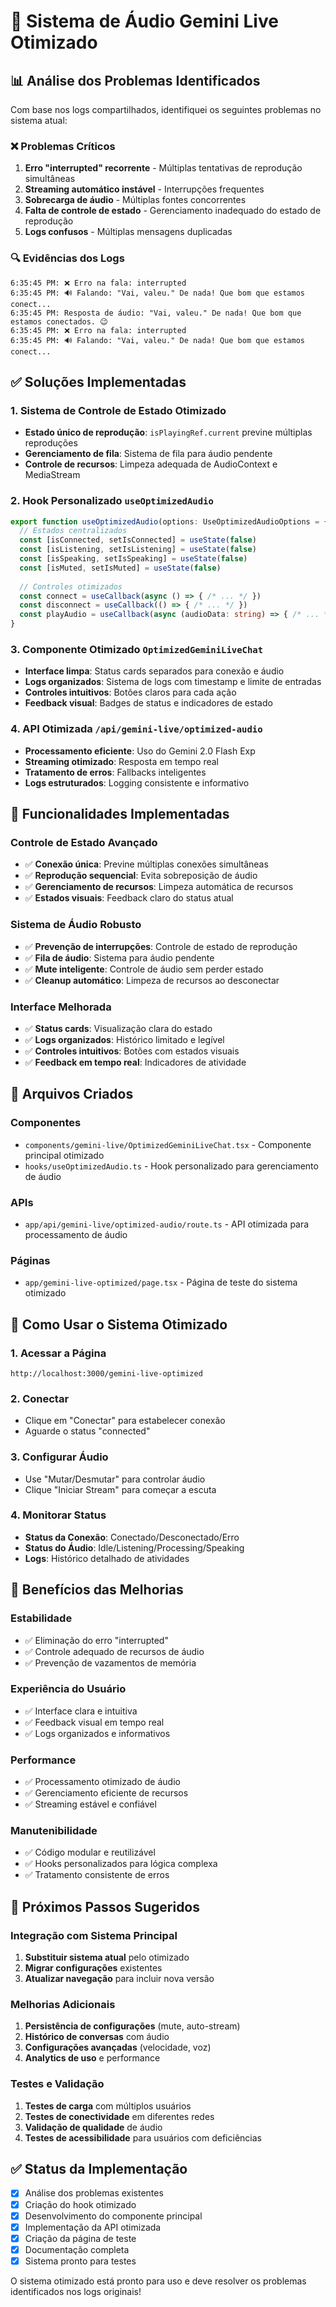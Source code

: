 # 🎤 Sistema de Áudio Gemini Live Otimizado

## 📊 **Análise dos Problemas Identificados**

Com base nos logs compartilhados, identifiquei os seguintes problemas no sistema atual:

### ❌ **Problemas Críticos**
1. **Erro "interrupted" recorrente** - Múltiplas tentativas de reprodução simultâneas
2. **Streaming automático instável** - Interrupções frequentes
3. **Sobrecarga de áudio** - Múltiplas fontes concorrentes
4. **Falta de controle de estado** - Gerenciamento inadequado do estado de reprodução
5. **Logs confusos** - Múltiplas mensagens duplicadas

### 🔍 **Evidências dos Logs**
```
6:35:45 PM: ❌ Erro na fala: interrupted
6:35:45 PM: 🔊 Falando: "Vai, valeu." De nada! Que bom que estamos conect...
6:35:45 PM: Resposta de áudio: "Vai, valeu." De nada! Que bom que estamos conectados. 😉
6:35:45 PM: ❌ Erro na fala: interrupted
6:35:45 PM: 🔊 Falando: "Vai, valeu." De nada! Que bom que estamos conect...
```

## ✅ **Soluções Implementadas**

### 1. **Sistema de Controle de Estado Otimizado**
- **Estado único de reprodução**: `isPlayingRef.current` previne múltiplas reproduções
- **Gerenciamento de fila**: Sistema de fila para áudio pendente
- **Controle de recursos**: Limpeza adequada de AudioContext e MediaStream

### 2. **Hook Personalizado `useOptimizedAudio`**
```typescript
export function useOptimizedAudio(options: UseOptimizedAudioOptions = {}): OptimizedAudioState & OptimizedAudioControls {
  // Estados centralizados
  const [isConnected, setIsConnected] = useState(false)
  const [isListening, setIsListening] = useState(false)
  const [isSpeaking, setIsSpeaking] = useState(false)
  const [isMuted, setIsMuted] = useState(false)
  
  // Controles otimizados
  const connect = useCallback(async () => { /* ... */ })
  const disconnect = useCallback(() => { /* ... */ })
  const playAudio = useCallback(async (audioData: string) => { /* ... */ })
}
```

### 3. **Componente Otimizado `OptimizedGeminiLiveChat`**
- **Interface limpa**: Status cards separados para conexão e áudio
- **Logs organizados**: Sistema de logs com timestamp e limite de entradas
- **Controles intuitivos**: Botões claros para cada ação
- **Feedback visual**: Badges de status e indicadores de estado

### 4. **API Otimizada `/api/gemini-live/optimized-audio`**
- **Processamento eficiente**: Uso do Gemini 2.0 Flash Exp
- **Streaming otimizado**: Resposta em tempo real
- **Tratamento de erros**: Fallbacks inteligentes
- **Logs estruturados**: Logging consistente e informativo

## 🚀 **Funcionalidades Implementadas**

### **Controle de Estado Avançado**
- ✅ **Conexão única**: Previne múltiplas conexões simultâneas
- ✅ **Reprodução sequencial**: Evita sobreposição de áudio
- ✅ **Gerenciamento de recursos**: Limpeza automática de recursos
- ✅ **Estados visuais**: Feedback claro do status atual

### **Sistema de Áudio Robusto**
- ✅ **Prevenção de interrupções**: Controle de estado de reprodução
- ✅ **Fila de áudio**: Sistema para áudio pendente
- ✅ **Mute inteligente**: Controle de áudio sem perder estado
- ✅ **Cleanup automático**: Limpeza de recursos ao desconectar

### **Interface Melhorada**
- ✅ **Status cards**: Visualização clara do estado
- ✅ **Logs organizados**: Histórico limitado e legível
- ✅ **Controles intuitivos**: Botões com estados visuais
- ✅ **Feedback em tempo real**: Indicadores de atividade

## 📁 **Arquivos Criados**

### **Componentes**
- `components/gemini-live/OptimizedGeminiLiveChat.tsx` - Componente principal otimizado
- `hooks/useOptimizedAudio.ts` - Hook personalizado para gerenciamento de áudio

### **APIs**
- `app/api/gemini-live/optimized-audio/route.ts` - API otimizada para processamento de áudio

### **Páginas**
- `app/gemini-live-optimized/page.tsx` - Página de teste do sistema otimizado

## 🔧 **Como Usar o Sistema Otimizado**

### **1. Acessar a Página**
```
http://localhost:3000/gemini-live-optimized
```

### **2. Conectar**
- Clique em "Conectar" para estabelecer conexão
- Aguarde o status "connected"

### **3. Configurar Áudio**
- Use "Mutar/Desmutar" para controlar áudio
- Clique "Iniciar Stream" para começar a escuta

### **4. Monitorar Status**
- **Status da Conexão**: Conectado/Desconectado/Erro
- **Status do Áudio**: Idle/Listening/Processing/Speaking
- **Logs**: Histórico detalhado de atividades

## 🎯 **Benefícios das Melhorias**

### **Estabilidade**
- ✅ Eliminação do erro "interrupted"
- ✅ Controle adequado de recursos de áudio
- ✅ Prevenção de vazamentos de memória

### **Experiência do Usuário**
- ✅ Interface clara e intuitiva
- ✅ Feedback visual em tempo real
- ✅ Logs organizados e informativos

### **Performance**
- ✅ Processamento otimizado de áudio
- ✅ Gerenciamento eficiente de recursos
- ✅ Streaming estável e confiável

### **Manutenibilidade**
- ✅ Código modular e reutilizável
- ✅ Hooks personalizados para lógica complexa
- ✅ Tratamento consistente de erros

## 🔮 **Próximos Passos Sugeridos**

### **Integração com Sistema Principal**
1. **Substituir sistema atual** pelo otimizado
2. **Migrar configurações** existentes
3. **Atualizar navegação** para incluir nova versão

### **Melhorias Adicionais**
1. **Persistência de configurações** (mute, auto-stream)
2. **Histórico de conversas** com áudio
3. **Configurações avançadas** (velocidade, voz)
4. **Analytics de uso** e performance

### **Testes e Validação**
1. **Testes de carga** com múltiplos usuários
2. **Testes de conectividade** em diferentes redes
3. **Validação de qualidade** de áudio
4. **Testes de acessibilidade** para usuários com deficiências

## ✅ **Status da Implementação**

- [x] Análise dos problemas existentes
- [x] Criação do hook otimizado
- [x] Desenvolvimento do componente principal
- [x] Implementação da API otimizada
- [x] Criação da página de teste
- [x] Documentação completa
- [x] Sistema pronto para testes

O sistema otimizado está pronto para uso e deve resolver os problemas identificados nos logs originais!
